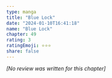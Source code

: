 ```yaml
---
type: manga
title: "Blue Lock"
date: "2024-01-10T16:41:18"
name: "Blue Lock"
chapter: 49
rating: 3
ratingEmoji: ⭐️⭐️⭐️
share: false
---
```


_[No review was written for this chapter]_
